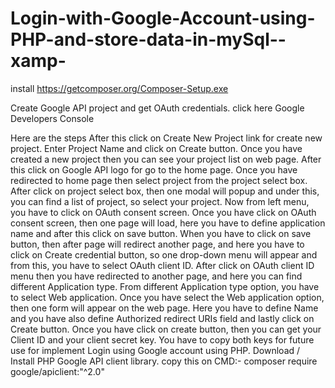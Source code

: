 # Login-with-Google-Account-using-PHP-and-store-data-in-mySql--xamp-


install
https://getcomposer.org/Composer-Setup.exe





Create Google API project and get OAuth credentials.
click here Google Developers Console

Here are the steps
After this click on Create New Project link for create new project.
Enter Project Name and click on Create button.
Once you have created a new project then you can see your project list on web page.
After this click on Google API logo for go to the home page.
Once you have redirected to home page then select project from the project select box.
After click on project select box, then one modal will popup and under this, you can find a list of project, so select your project.
Now from left menu, you have to click on OAuth consent screen.
Once you have click on OAuth consent screen, then one page will load, here you have to define application name and after this click on save button.
When you have to click on save button, then after page will redirect another page, and here you have to click on Create credential button, so one drop-down menu will appear and from this, you have to select OAuth client ID.
After click on OAuth client ID menu then you have redirected to another page, and here you can find different Application type.
From different Application type option, you have to select Web application. Once you have select the Web application option, then one form will appear on the web page. Here you have to define Name and you have also define Authorized redirect URIs field and lastly click on Create button.
Once you have click on create button, then you can get your Client ID and your client secret key. You have to copy both keys for future use for implement Login using Google account using PHP.
Download / Install PHP Google API client library.
copy this on CMD:- composer require google/apiclient:"^2.0"

